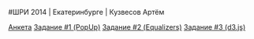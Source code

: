#ШРИ 2014 | Екатеринбурге | Кузвесов Артём

[Анкета](https://rawgithub.com/ArtKuz/shri2014/master/index.html)
[Задание #1 (PopUp)](https://rawgithub.com/ArtKuz/shri2014/master/task1.html)
[Задание #2 (Equalizers)](https://rawgithub.com/ArtKuz/shri2014/master/task2.html)
[Задание #3 (d3.js)](https://rawgithub.com/ArtKuz/shri2014/master/task3.html)  